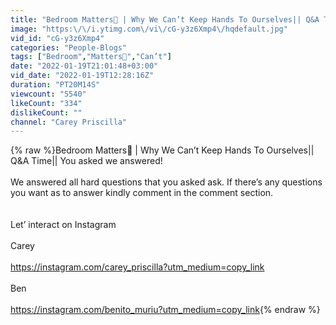 ```yaml
---
title: "Bedroom Matters🤤 | Why We Can’t Keep Hands To Ourselves|| Q&A Time|| You asked we answered!"
image: "https:\/\/i.ytimg.com\/vi\/cG-y3z6Xmp4\/hqdefault.jpg"
vid_id: "cG-y3z6Xmp4"
categories: "People-Blogs"
tags: ["Bedroom","Matters🤤","Can’t"]
date: "2022-01-19T21:01:48+03:00"
vid_date: "2022-01-19T12:28:16Z"
duration: "PT20M14S"
viewcount: "5540"
likeCount: "334"
dislikeCount: ""
channel: "Carey Priscilla"
---
```

{% raw %}Bedroom Matters🤤 | Why We Can’t Keep Hands To Ourselves|| Q&amp;A Time|| You asked we answered!<br /><br />We answered all hard questions that you asked ask. If there’s any questions you want as to answer kindly comment in the comment section.<br /><br /><br />Let’ interact on  Instagram <br /><br />Carey <br /><br /><a rel="nofollow" target="blank" href="https://instagram.com/carey_priscilla?utm_medium=copy_link">https://instagram.com/carey_priscilla?utm_medium=copy_link</a><br /><br />Ben <br /><br /><a rel="nofollow" target="blank" href="https://instagram.com/benito_muriu?utm_medium=copy_link">https://instagram.com/benito_muriu?utm_medium=copy_link</a>{% endraw %}
